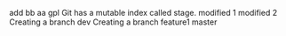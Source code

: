  add bb aa 
gpl
Git has a mutable index called stage.
modified 1
modified 2
Creating a branch dev
Creating a branch feature1 master